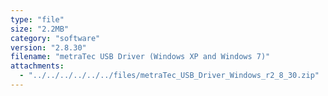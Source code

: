 ```yaml
---
type: "file"
size: "2.2MB"
category: "software"
version: "2.8.30"
filename: "metraTec USB Driver (Windows XP and Windows 7)"
attachments:
  - "../../../../../../files/metraTec_USB_Driver_Windows_r2_8_30.zip"
---
```

